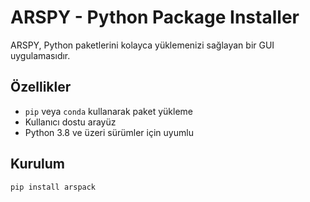 # ARSPY - Python Package Installer

ARSPY, Python paketlerini kolayca yüklemenizi sağlayan bir GUI uygulamasıdır.

## Özellikler

- `pip` veya `conda` kullanarak paket yükleme
- Kullanıcı dostu arayüz
- Python 3.8 ve üzeri sürümler için uyumlu

## Kurulum

```bash
pip install arspack
```
